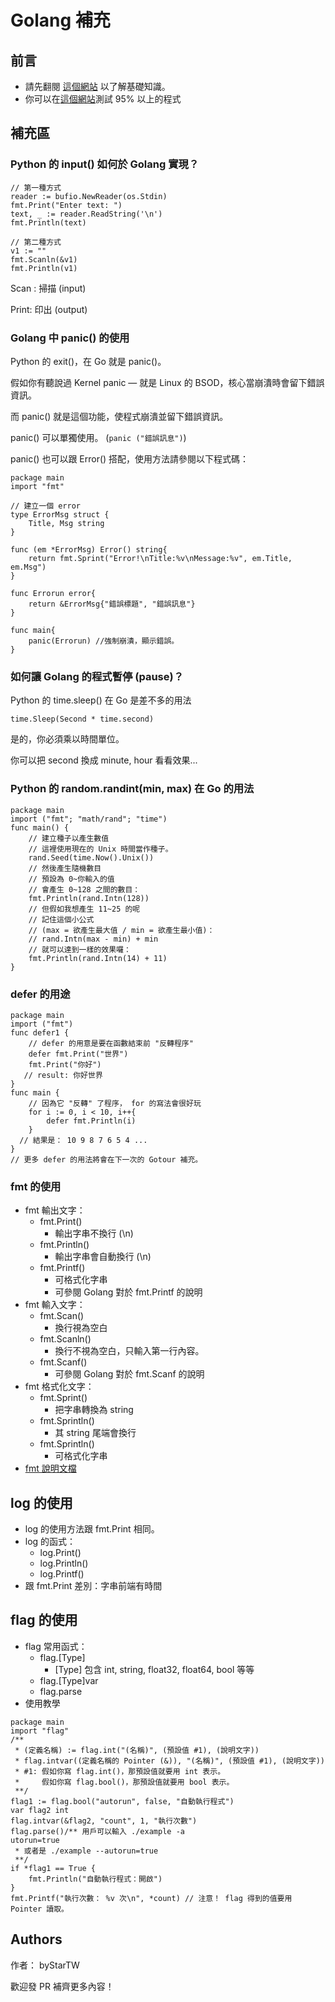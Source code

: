# Golang 補充
## 前言
- 請先翻閱 [這個網站](http://tour.go-zh.org) 以了解基礎知識。
- 你可以在[這個網站](http://play.golang.org)測試 95% 以上的程式
## 補充區
### Python 的 input() 如何於 Golang 實現？
```
// 第一種方式
reader := bufio.NewReader(os.Stdin)
fmt.Print("Enter text: ")
text, _ := reader.ReadString('\n')
fmt.Println(text)
```

```
// 第二種方式
v1 := ""
fmt.Scanln(&v1)
fmt.Println(v1)
```
Scan : 掃描 (input)

Print: 印出 (output)
### Golang 中 panic() 的使用
Python 的 exit()，在 Go 就是 panic()。

假如你有聽說過 Kernel panic — 就是 Linux 的 BSOD，核心當崩潰時會留下錯誤資訊。

而 panic() 就是這個功能，使程式崩潰並留下錯誤資訊。

panic() 可以單獨使用。 (`panic ("錯誤訊息")`)

panic() 也可以跟 Error() 搭配，使用方法請參閱以下程式碼：
```
package main
import "fmt"

// 建立一個 error
type ErrorMsg struct {
    Title, Msg string
}

func (em *ErrorMsg) Error() string{
    return fmt.Sprint("Error!\nTitle:%v\nMessage:%v", em.Title, em.Msg")
}

func Errorun error{
    return &ErrorMsg{"錯誤標題", "錯誤訊息"}
}

func main{
    panic(Errorun) //強制崩潰，顯示錯誤。
}
```
### 如何讓 Golang 的程式暫停 (pause)？
Python 的 time.sleep() 在 Go 是差不多的用法

`time.Sleep(Second * time.second)`

是的，你必須乘以時間單位。

你可以把 second 換成 minute, hour 看看效果...
### Python 的 random.randint(min, max) 在 Go 的用法
```
package main
import ("fmt"; "math/rand"; "time")
func main() {
    // 建立種子以產生數值
    // 這裡使用現在的 Unix 時間當作種子。
    rand.Seed(time.Now().Unix())
    // 然後產生隨機數目
    // 預設為 0~你輸入的值
    // 會產生 0~128 之間的數目：
    fmt.Println(rand.Intn(128))
    // 但假如我想產生 11~25 的呢
    // 記住這個小公式
    // (max = 欲產生最大值 / min = 欲產生最小值)：
    // rand.Intn(max - min) + min
    // 就可以達到一樣的效果囉：
    fmt.Println(rand.Intn(14) + 11)
}
```
### defer 的用途
```
package main
import ("fmt")
func defer1 {
    // defer 的用意是要在函數結束前 "反轉程序"
    defer fmt.Print("世界")
    fmt.Print("你好")
   // result: 你好世界
}
func main {
    // 因為它 "反轉" 了程序， for 的寫法會很好玩
    for i := 0, i < 10, i++{
        defer fmt.Println(i)
    }
  // 結果是： 10 9 8 7 6 5 4 ...
}
// 更多 defer 的用法將會在下一次的 Gotour 補充。
```
### fmt 的使用
- fmt 輸出文字：
  - fmt.Print()
    - 輸出字串不換行 (\n)
  - fmt.Println()
    - 輸出字串會自動換行 (\n)
  - fmt.Printf()
    - 可格式化字串
    - 可參閱 Golang 對於 fmt.Printf 的說明
- fmt 輸入文字：
  - fmt.Scan()
    - 換行視為空白
  - fmt.Scanln()
    - 換行不視為空白，只輸入第一行內容。
  - fmt.Scanf()
    - 可參閱 Golang 對於 fmt.Scanf 的說明
- fmt 格式化文字：
  - fmt.Sprint()
    - 把字串轉換為 string
  - fmt.Sprintln()
    - 其 string 尾端會換行
  - fmt.Sprintln()
    - 可格式化字串
- [fmt 說明文檔](https://golang.org/pkg/fmt)
## log 的使用
- log 的使用方法跟 fmt.Print 相同。
- log 的函式：
  - log.Print()
  - log.Println()
  - log.Printf()
- 跟 fmt.Print 差別：字串前端有時間
## flag 的使用
- flag 常用函式：
  - flag.[Type]
    - [Type] 包含 int, string, float32, float64, bool 等等
  - flag.[Type]var
  - flag.parse
- 使用教學
```
package main
import "flag"
/**
 * (定義名稱) := flag.int("(名稱)", (預設值 #1), (說明文字))
 * flag.intvar((定義名稱的 Pointer (&)), "(名稱)", (預設值 #1), (說明文字))
 * #1: 假如你寫 flag.int()，那預設值就要用 int 表示。
 *     假如你寫 flag.bool()，那預設值就要用 bool 表示。
 **/
flag1 := flag.bool("autorun", false, "自動執行程式")
var flag2 int
flag.intvar(&flag2, "count", 1, "執行次數")
flag.parse()/** 用戶可以輸入 ./example -a
utorun=true
 * 或者是 ./example --autorun=true
 **/
if *flag1 == True {
    fmt.Println("自動執行程式：開啟")
}
fmt.Printf("執行次數： %v 次\n", *count) // 注意！ flag 得到的值要用 Pointer 讀取。
```
## Authors
作者： byStarTW

歡迎發 PR 補齊更多內容！